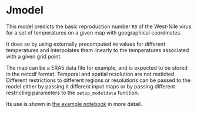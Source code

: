 # Jmodel

This model predicts the basic reproduction number `R0` of the West-Nile virus for a set of temperatures on a given map with geographical coordinates. 

It does so by using externally precomputed `R0` values for different temperatures and interpolates them linearly to the temperatures associated with a given grid point. 

The map can be a ERA5 data file for example, and is expected to be stored in the netcdf format. Temporal and spatial resolution are not resticted. Different restrictions to different regions or resolutions can be passed to the model either by passing it different input maps or by passing different restricting parameters to the `setup_modeldata` function. 

Its use is shown in [the example notebook](./sources/model_jmodel_python.ipynb) in more detail. 
